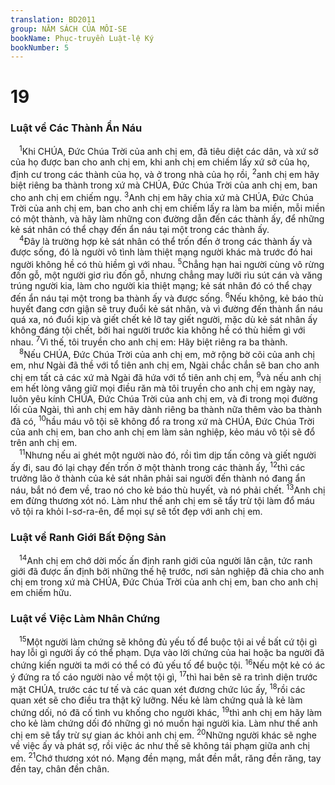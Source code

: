 ```yaml
---
translation: BD2011
group: NĂM SÁCH CỦA MÔI-SE
bookName: Phục-truyền Luật-lệ Ký 
bookNumber: 5
---
```


<div class="title"><h1>19</h1><h3>Luật về Các Thành Ẩn Náu</h3></div>
<span class="verse phu_19_1"> <sup>1</sup>Khi CHÚA, Ðức Chúa Trời của anh chị em, đã tiêu diệt các dân, và xứ sở của họ được ban cho anh chị em, khi anh chị em chiếm lấy xứ sở của họ, định cư trong các thành của họ, và ở trong nhà của họ rồi, </span>
<span class="verse phu_19_2"><sup>2</sup>anh chị em hãy biệt riêng ba thành trong xứ mà CHÚA, Ðức Chúa Trời của anh chị em, ban cho anh chị em chiếm ngụ. </span>
<span class="verse phu_19_3"><sup>3</sup>Anh chị em hãy chia xứ mà CHÚA, Ðức Chúa Trời của anh chị em, ban cho anh chị em chiếm lấy ra làm ba miền, mỗi miền có một thành, và hãy làm những con đường dẫn đến các thành ấy, để những kẻ sát nhân có thể chạy đến ẩn náu tại một trong các thành ấy.<br/></span>
<span class="verse phu_19_4"> <sup>4</sup>Ðây là trường hợp kẻ sát nhân có thể trốn đến ở trong các thành ấy và được sống, đó là người vô tình làm thiệt mạng người khác mà trước đó hai người không hề có thù hiềm gì với nhau. </span>
<span class="verse phu_19_5"><sup>5</sup>Chẳng hạn hai người cùng vô rừng đốn gỗ, một người giơ rìu đốn gỗ, nhưng chẳng may lưỡi rìu sút cán và văng trúng người kia, làm cho người kia thiệt mạng; kẻ sát nhân đó có thể chạy đến ẩn náu tại một trong ba thành ấy và được sống. </span>
<span class="verse phu_19_6"><sup>6</sup>Nếu không, kẻ báo thù huyết đang cơn giận sẽ truy đuổi kẻ sát nhân, và vì đường đến thành ẩn náu quá xa, nó đuổi kịp và giết chết kẻ lỡ tay giết người, mặc dù kẻ sát nhân ấy không đáng tội chết, bởi hai người trước kia không hề có thù hiềm gì với nhau. </span>
<span class="verse phu_19_7"><sup>7</sup>Vì thế, tôi truyền cho anh chị em: Hãy biệt riêng ra ba thành.<br/></span>
<span class="verse phu_19_8"> <sup>8</sup>Nếu CHÚA, Ðức Chúa Trời của anh chị em, mở rộng bờ cõi của anh chị em, như Ngài đã thề với tổ tiên anh chị em, Ngài chắc chắn sẽ ban cho anh chị em tất cả các xứ mà Ngài đã hứa với tổ tiên anh chị em, </span>
<span class="verse phu_19_9"><sup>9</sup>và nếu anh chị em hết lòng vâng giữ mọi điều răn mà tôi truyền cho anh chị em ngày nay, luôn yêu kính CHÚA, Ðức Chúa Trời của anh chị em, và đi trong mọi đường lối của Ngài, thì anh chị em hãy dành riêng ba thành nữa thêm vào ba thành đã có, </span>
<span class="verse phu_19_10"><sup>10</sup>hầu máu vô tội sẽ không đổ ra trong xứ mà CHÚA, Ðức Chúa Trời của anh chị em, ban cho anh chị em làm sản nghiệp, kẻo máu vô tội sẽ đổ trên anh chị em.<br/></span>
<span class="verse phu_19_11"> <sup>11</sup>Nhưng nếu ai ghét một người nào đó, rồi tìm dịp tấn công và giết người ấy đi, sau đó lại chạy đến trốn ở một thành trong các thành ấy, </span>
<span class="verse phu_19_12"><sup>12</sup>thì các trưởng lão ở thành của kẻ sát nhân phải sai người đến thành nó đang ẩn náu, bắt nó đem về, trao nó cho kẻ báo thù huyết, và nó phải chết. </span>
<span class="verse phu_19_13"><sup>13</sup>Anh chị em đừng thương xót nó. Làm như thế anh chị em sẽ tẩy trừ tội làm đổ máu vô tội ra khỏi I-sơ-ra-ên, để mọi sự sẽ tốt đẹp với anh chị em.<br/></span>
<div class="title"><h3>Luật về Ranh Giới Bất Ðộng Sản</h3></div>
<span class="verse phu_19_14"> <sup>14</sup>Anh chị em chớ dời mốc ấn định ranh giới của người lân cận, tức ranh giới đã được ấn định bởi những thế hệ trước, nơi sản nghiệp đã chia cho anh chị em trong xứ mà CHÚA, Ðức Chúa Trời của anh chị em, ban cho anh chị em chiếm hữu.<br/></span>
<div class="title"><h3>Luật về Việc Làm Nhân Chứng</h3></div>
<span class="verse phu_19_15"> <sup>15</sup>Một người làm chứng sẽ không đủ yếu tố để buộc tội ai về bất cứ tội gì hay lỗi gì người ấy có thể phạm. Dựa vào lời chứng của hai hoặc ba người đã chứng kiến người ta mới có thể có đủ yếu tố để buộc tội. </span>
<span class="verse phu_19_16"><sup>16</sup>Nếu một kẻ có ác ý đứng ra tố cáo người nào về một tội gì, </span>
<span class="verse phu_19_17"><sup>17</sup>thì hai bên sẽ ra trình diện trước mặt CHÚA, trước các tư tế và các quan xét đương chức lúc ấy, </span>
<span class="verse phu_19_18"><sup>18</sup>rồi các quan xét sẽ cho điều tra thật kỹ lưỡng. Nếu kẻ làm chứng quả là kẻ làm chứng dối, nó đã cố tình vu khống cho người khác, </span>
<span class="verse phu_19_19"><sup>19</sup>thì anh chị em hãy làm cho kẻ làm chứng dối đó những gì nó muốn hại người kia. Làm như thế anh chị em sẽ tẩy trừ sự gian ác khỏi anh chị em. </span>
<span class="verse phu_19_20"><sup>20</sup>Những người khác sẽ nghe về việc ấy và phát sợ, rồi việc ác như thế sẽ không tái phạm giữa anh chị em. </span>
<span class="verse phu_19_21"><sup>21</sup>Chớ thương xót nó. Mạng đền mạng, mắt đền mắt, răng đền răng, tay đền tay, chân đền chân.<br/></span>
